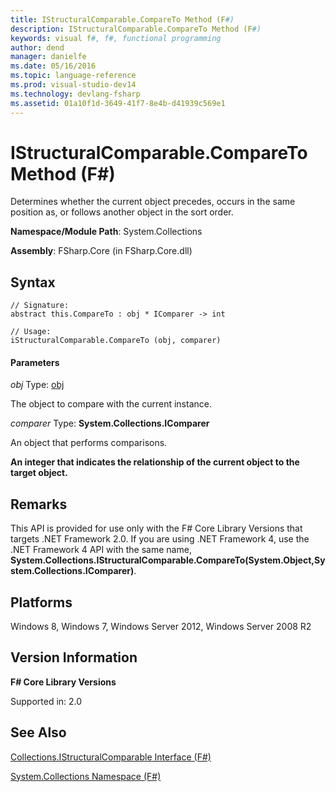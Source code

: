 ```yaml
---
title: IStructuralComparable.CompareTo Method (F#)
description: IStructuralComparable.CompareTo Method (F#)
keywords: visual f#, f#, functional programming
author: dend
manager: danielfe
ms.date: 05/16/2016
ms.topic: language-reference
ms.prod: visual-studio-dev14
ms.technology: devlang-fsharp
ms.assetid: 01a10f1d-3649-41f7-8e4b-d41939c569e1 
---
```


# IStructuralComparable.CompareTo Method (F#)

Determines whether the current object precedes, occurs in the same position as, or follows another object in the sort order.

**Namespace/Module Path**: System.Collections

**Assembly**: FSharp.Core (in FSharp.Core.dll)


## Syntax

```
// Signature:
abstract this.CompareTo : obj * IComparer -> int

// Usage:
iStructuralComparable.CompareTo (obj, comparer)
```

#### Parameters
*obj*
Type: [obj](https://msdn.microsoft.com/library/dcf2430f-702b-40e5-a0a1-97518bf137f7)


The object to compare with the current instance.


*comparer*
Type: **System.Collections.IComparer**


An object that performs comparisons.



**An integer that indicates the relationship of the current object to the target object.**
## Remarks
This API is provided for use only with the F# Core Library Versions that targets .NET Framework 2.0. If you are using .NET Framework 4, use the .NET Framework 4 API with the same name, **System.Collections.IStructuralComparable.CompareTo(System.Object,System.Collections.IComparer)**.


## Platforms
Windows 8, Windows 7, Windows Server 2012, Windows Server 2008 R2


## Version Information
**F# Core Library Versions**

Supported in: 2.0




## See Also
[Collections.IStructuralComparable Interface &#40;F&#35;&#41;](Collections.IStructuralComparable-Interface-%5BFSharp%5D.md)

[System.Collections Namespace &#40;F&#35;&#41;](System.Collections-Namespace-%5BFSharp%5D.md)

